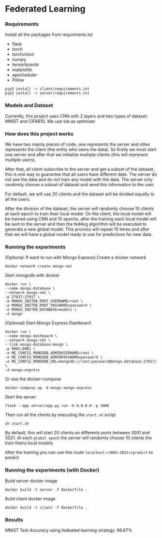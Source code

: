 # Federated Learning

### Requirements
Install all the packages from requirments.txt

- flask
- torch
- torchvision
- numpy
- tensorboardx
- matplotlib
- apscheduler
- Pillow
```
pip3 install -r client/requirements.txt
pip3 install -r server/requirements.txt
```

### Models and Dataset
Currently, this project uses CNN with 2 layers and two types of dataset: MNIST and CIFAR10. We use `SGD` as optimizer

### How does this project works
We have two mainly pieces of code, one represents the server and other represents the client (the entity who owns 
the data). So firstly we must start one server and after that we initialize multiple clients (this will 
represent multiple users).

After that, all client subscribe to the server and get a subset of the dataset, this is one way to guarantee that all
users have different data. The server do not see the data and do not train any model with the data. The server 
only randomly choose a subset of dataset and send this information to the user.

For default, we will use 20 clients and the dataset will be divided equally to all the users.

After the division of the dataset, the server will randomly choose 10 clients at each epoch to train their local model.
On the client, the local model will be trained using CNN and 10 epochs, after the training each local model will be
sent to the server and then the fedAvg algorithm will be executed to generate a new global model. 
This process will repeat 10 times and after that we will have a global model ready to use for predictions for new data. 

### Running the experiments
(Optional: If want to run with Mongo Express) Create a docker network
```
docker network create mongo-net
```
Start mongodb with docker
```
docker run \
--name mongo-database \
--network mongo-net \
-p 27017:27017 \
-e MONGO_INITDB_ROOT_USERNAME=root \
-e MONGO_INITDB_ROOT_PASSWORD=password \
-e MONGO_INITDB_DATABASE=models \
-d mongo
```
(Optional) Start Mongo Express Dashboard
```
docker run \
--name mongo-dashboard \
--network mongo-net \
--link mongo-database:mongo \
-p 8081:8081 \
-e ME_CONFIG_MONGODB_ADMINUSERNAME=root \
-e ME_CONFIG_MONGODB_ADMINPASSWORD=password \
-e ME_CONFIG_MONGODB_URL=mongodb://root:password@mongo-database:27017/ \
-d mongo-express
```
Or use the docker-compose
```
docker-compose up -d mongo mongo-express
```

Start the server
```
flask --app server/app.py run -h 0.0.0.0 -p 3000
```

Then run all the clients by executing the `start.sh` script
````
sh start.sh
````
By default, this will start 20 clients on differents ports between 3001 and 3021.
At each `global epoch` the server will randomly choose 10 clients the train theirs local models
 
After the training you can use this route `localhost:<3001~3021>/predict` to predict

### Running the experiments (with Docker)
Build server docker image
```
docker build -t server -f Dockerfile .
```

Build client docker image
```
docker build -t client -f Dockerfile .
```

### Results

MNIST Test Accuracy using fedeated learning strategy: 96.67%

